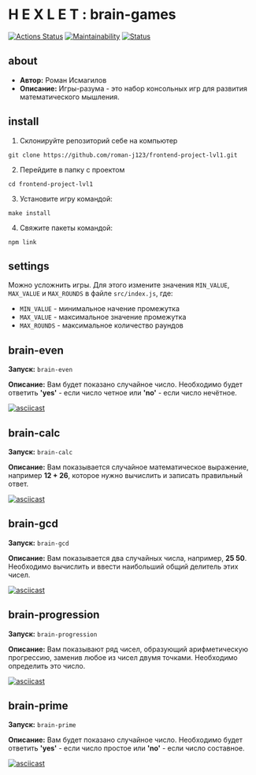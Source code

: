 # H E X L E T : brain-games
[![Actions Status](https://github.com/roman-j123/frontend-project-lvl1/workflows/hexlet-check/badge.svg)](https://github.com/roman-j123/frontend-project-lvl1/actions)
[![Maintainability](https://api.codeclimate.com/v1/badges/77587fcdff55ab245fce/maintainability)](https://codeclimate.com/github/roman-j123/frontend-project-lvl1/maintainability)
[![Status](https://github.com/roman-j123/frontend-project-lvl1/workflows/brain-games/badge.svg)](https://github.com/roman-j123/frontend-project-lvl1/actions)

## about
- **Автор:** Роман Исмагилов
- **Описание:** Игры-разума - это набор консольных игр для развития математического мышления.

## install
1. Склонируйте репозиторий себе на компьютер

`git clone https://github.com/roman-j123/frontend-project-lvl1.git`

2. Перейдите в папку с проектом

`cd frontend-project-lvl1`

3. Установите игру командой:

`make install`

4. Свяжите пакеты командой:

`npm link`

## settings
Можно усложнить игры. Для этого измените значения `MIN_VALUE`, `MAX_VALUE` и `MAX_ROUNDS` в файле `src/index.js`, где:
- `MIN_VALUE` - минимальное начение промежутка
- `MAX_VALUE` - максимальное значение промежутка
- `MAX_ROUNDS` - максимальное количество раундов

## brain-even
**Запуск:** `brain-even`

**Описание:** Вам будет показано случайное число. Необходимо будет ответить **'yes'** - если число четное или **'no'** - если число нечётное.

[![asciicast](https://asciinema.org/a/v2mQRz4ZIFoxo1QOekDLfcYpf.svg)](https://asciinema.org/a/v2mQRz4ZIFoxo1QOekDLfcYpf)

## brain-calc
**Запуск:** `brain-calc`

**Описание:** Вам показывается случайное математическое выражение, например **12 + 26**, которое нужно вычислить и записать правильный ответ.

[![asciicast](https://asciinema.org/a/I33e0BnKTxeZz8B4Tle1WgIsQ.svg)](https://asciinema.org/a/I33e0BnKTxeZz8B4Tle1WgIsQ)

## brain-gcd
**Запуск:** `brain-gcd`

**Описание:** Вам показывается два случайных числа, например, **25 50**. Необходимо вычислить и ввести наибольший общий делитель этих чисел.

[![asciicast](https://asciinema.org/a/wJCHBgXt6xMxb2eCxwO2Hu78g.svg)](https://asciinema.org/a/wJCHBgXt6xMxb2eCxwO2Hu78g)

## brain-progression
**Запуск:** `brain-progression`

**Описание:** Вам показывают ряд чисел, образующий арифметическую прогрессию, заменив любое из чисел двумя точками. Необходимо определить это число.

[![asciicast](https://asciinema.org/a/3mcGkdnNOxYWS4r6EgdQRyzQu.svg)](https://asciinema.org/a/3mcGkdnNOxYWS4r6EgdQRyzQu)

## brain-prime

**Запуск:** `brain-prime`

**Описание:** Вам будет показано случайное число. Необходимо будет ответить **'yes'** - если число простое или **'no'** - если число составное.

[![asciicast](https://asciinema.org/a/830W6lxf886MK8j9hCPCeBv4Z.svg)](https://asciinema.org/a/830W6lxf886MK8j9hCPCeBv4Z)